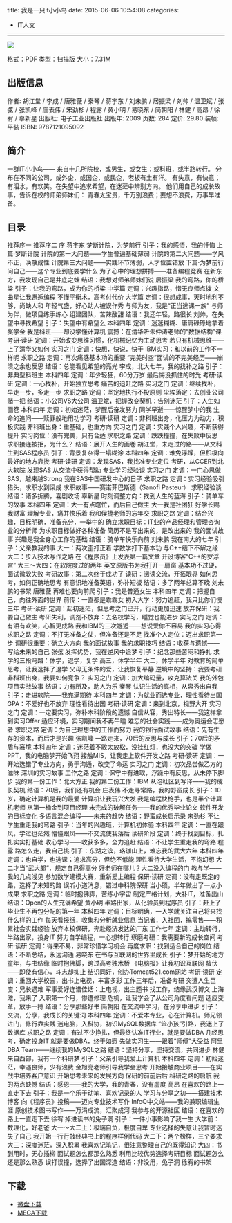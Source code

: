 title: 我是一只it小小鸟
date: 2015-06-06 10:54:08
categories:
 - IT人文
---

![](http://img4.douban.com/lpic/s3958139.jpg)

格式：PDF
类型：扫描版
大小：7.31M

<!--more-->

## 出版信息 ##

作者: 胡江堂 / 李成 / 唐雅薇 / 秦琴 / 蒋宇东 / 刘未鹏 / 居振梁 / 刘帅 / 温卫斌 / 张弦 / 张凯峰 / 庄表伟 / 宋劲杉 / 程露 / 黄小明 / 易晓东 / 简朝阳 / 林健 / 高昂 / 徐宥 / 辜新星 
出版社: 电子工业出版社
出版年: 2009
页数: 284
定价: 29.80
装帧: 平装
ISBN: 9787121095092

## 简介 ##

一群IT小小鸟——
来自十几所院校，或男生，或女生；或科班，或半路转行。
分布在不同的公司，或外企，或国企，或民企，老板有土有洋。
有失意，有快意；有泪水，有欢笑。在失望中追求希望，在迷茫中辨别方向。
他们用自己的成长故事，告诉在校的师弟师妹们：
青春太宝贵，千万别浪费；要想不浪费，万事早准备。

## 目录 ##

推荐序一
推荐序二
序
蒋宇东 梦断计院，为梦前行
引子：我的感悟，我的忏悔
上篇·梦断计院
计院的第一大问题——学生普遍基础薄弱
计院的第二大问题——学风不正，涣散成性
计院第三大问题——实践环节薄弱，人才位置错放
下篇·为梦前行
问自己——这个专业到底要学什么
为了心中的理想拼搏——准备编程竞赛
在新东方，我发现自己是井底之蛙
结语：我想对师弟师妹们说
居振梁 我的弯路，你的桥梁
引子：让我的弯路，成为你的桥梁
中学篇 定调：兴趣指路，惜无良师点拨
文曲星让我邂逅编程
不懂平衡术，高考付代价
大学篇 定调：很想成事，天时地利不够，尚缺人和
年轻气盛，好心助人被误作秀
与师为友，我是“正当逃课一族”
与师为伴，做项目练手练心
组建团队，苦辣酸甜
结语：我还年轻，路很长
刘帅，在失望中寻找希望
引子：失望中有希望么
本科四年 定调：迷迷糊糊、庸庸碌碌地拿着奖学金
我是科班——却没学懂计算机
震撼：在清华听朱仲涛老师的“数据结构”课
考研·读研 定调：开始改变思维习惯，化机械记忆为主动思考
若只有机械思维——上了清华又如何
实习之门 定调：快想，快说，快干
IBM实习：和以前的工作不一样呢
求职之路 定调：再次痛感基本功的重要
“完美时空”面试的不完美经历——崩溃之余也反思
结语：总能看见希望的亮光
李成，北大七年，我的找补之路
引子：非典型科班生
本科四年 定调：年少轻狂，60分万岁
最后悔没抓住的时光
考研·读研 定调：一心找补，开始独立思考
痛苦的追赶之路
实习之门 定调：继续找补，早走一步，多走一步
求职之路 定调：坚定地执行不投原则
尘埃落定：去创业公司赌一把
结语：小公司VS大公司
温卫斌，把握改变契机：告别迷茫
引子：人生如画卷
本科四年 定调：初始迷茫，梦醒后奋发努力
同学早逝——惊醒梦中的我
生命的追问——赎罪般地用功学习
考研·读研 定调：非科班出身，化压力为动力，积极实践
非科班出身：重基础，也重方向
实习之门 定调：实践个人兴趣，不断获得提升
实习岗位：没有完美，只有合适
求职之路 定调：跌跌撞撞，在失败中反思
求职接连被拒，为什么？
结语：展开人生的画卷
胡江堂，未走过的路——从文科生到SAS程序员
引子：背景复杂得一塌糊涂
本科四年 定调：难免浮躁，但积极向最好的地方靠拢
考研·读研 定调：发现SAS，我找准专业定位
考研，从CCER到北大软院
发现SAS
从交流中获得帮助
专业学习经验谈
实习之门 定调：一门心思做SAS，越来越Strong
我在SAS中国研发中心的日子
求职之路 定调：实习经验吸引猎头，求职水到渠成
求职故事——赛诺菲巴斯德（Sanofi Pasteur）
求职经验谈
结语：诸多折腾，喜剧收场
辜新星 时刻调整方向：找到人生的蓝海
引子：骑单车的故事
本科四年 定调：大一有点瞎忙，而后自己做主
大一我是社团狂
好学长赐我财富
理解专业，痛并快乐着
我和侯捷老师的忘年交
求职之路 定调：结合兴趣，目标明确，准备充分，一举中的
确立求职目标：IT业的产品经理和管理咨询业的分析师
为求职目标做好各种准备
简历不是写出来的，是改出来的
我的面试故事
兴趣是我全身心工作的基础
结语：骑单车快乐向前
刘未鹏 我在南大的七年
引子：父亲教我的事
大一：两次歪打正着
学数学打下基本功
与C++结下不解之缘
大二：步入技术写作之路
在《程序员》上发表第一篇文章
开设博客“C++的罗浮宫”
大三～大四：在软院度过的两年
英文原版书为我打开一扇窗
基本功不过硬，面试微软失败
考研故事：第二次终于成功了
读研：阅读交流，开拓眼界
如何思考，如何正确地思考
有意识地准备英语，弥补短板
结语：多了两年总算不晚
刘未鹏的书架
唐雅薇 再难也要向前爬
引子：我是普通女生
本科四年 定调：把握自己，向往外面的世界
前传：一直都是乖乖女
初入大学：努力追赶，我只比你们慢三年
考研·读研 定调：起初迷茫，但思考之门已开，行动更加迅速
放弃保研：我要自己做主
考研失利，调剂不放弃：去名校学习，睡觉也能进步
实习之门 定调：有泪有欢笑，心智更成熟
我和IBM的三次邂逅——想说爱你不容易
我的实习心得
求职之路 定调：不打无准备之仗，但准备还是不足
找准个人定位：迈出求职第一步
调研很重要：确立大方向
我的面试故事
我的求职技巧
结语：收获与遗憾——写给未来的自己
张弦 发挥优势，我在逆风中追梦
引子：纪念那些苦闷和挣扎
求学的三段弯路：休学，退学，复学
高三，休学半年
大二，休学半年
对教育的简单思考，让我选择了退学
父母无条件的爱，让我恢复平静
逆境中的坚持：我要考研
非科班出身，我要如何竞争？
实习之门 定调：加大编码量，攻克算法关
我的外包项目实战故事
结语：力有所及，助人为乐
秦琴 认识生活的真相，从容秀出自我
引子：走进软院——我充满期待
本科四年 定调：为就业而选专业，理性看待出国
GPA：不爱好也不放弃
理性看待出国
考研·读研 定调：来到北京，视野大开
实习之门 定调：一定要实习，弥补本科阶段的遗憾
自信从容，秀出特长——我这样拿到实习Offer
适应环境，实习期间我不再午睡
难忘的社会实践——成为奥运会志愿者
求职之路 定调：为自己理想中的工作而努力
我的银行面试故事
结语：先有生存的资本，而后才是兴趣
张凯峰 一路走来，70后的反思与成长
引子：70后的矛盾与窘境
本科四年 定调：迷茫着不敢太放松，没挂红灯，也没大的突破
学做PPT，我的电脑梦开始飞翔
接触MIS，让我走上软件开发之路
考研·读研 定调：一开始选错了专业方向，勇于沟通，改变了命运
实习之门 定调：初次品尝做乙方的滋味
深圳的实习故事
工作之路 定调：保守中有进取，浮躁中有反思，从未停下脚步
我的第一份工作：北大方正
我的第二份工作：IBM
从泡社区到写译——我的成长契机
结语：70后，我们还有机会
庄表伟 不走寻常路，我的野蛮成长
引子：10岁，确定计算机是我的最爱
计算机让我玩兴大发
我是编程快枪手，也是半个计算机老师
从第一桶金到项目经理
未完成的破解任务——我的优秀毕业论文
软件开发的目标变化
多语言混合编程——未来的趋势
结语：野蛮成长启示录
宋劲杉 不让学生重走我的弯路
引子：当年的兴趣班，计算机初体验
本科四年 定调：一直在跟风，学过也茫然
懵懂跟风——不交流使我落后
读研阶段 定调：终于找到目标，扎扎实实打基础
收心学习——收获多多，全力追赶
结语：不让学生重走我的弯路
程露 路怎么走，我自己挑
引子：东湖之滨，珞珈山上，难忘我的武大六年
本科四年 定调：也自学，也逃课；追求高分，但绝不低能
理性看待大学生活，不抱幻想
大二才当“武大郎”，规定自己得高分
好老师在哪儿？大二没入编程的门
教与学——我的几点浅见
参加数学建模大赛，重新爱上编程
保研·读研 定调：没有走既定的路，选择了未知的路
误听小道消息，错过中科院保研
当小硕，半年做出了一点小成果
求职之路 定调：临时抱佛脚，苦练小宇宙
制定严格计划，大补IT，准备出山
结语：Open的人生充满希望
黄小明 半路出家，从化验员到程序员
引子：赶上了毕业生不再包分配的第一年
本科四年 定调：目标明确，一入学就关注自己将来找什么样的工作
每天看报纸，收集和分析就业信息
当记者，入社团，搞零售——积累社会实践经验
放弃本校保研，奔赴经济发达的广东
工作七年 定调：主动转行，半路出家，投身IT
努力自学编程，一心想转行
琢磨考研：我需要新的成长空间
考研·读研 定调：得来不易，非常珍惜学习机会
再度求职：找到适合自己的岗位
结语：不断总结，永远沟通
易哓东 在书与互联网的世界里成长
引子：梦开始的地方
童年，与书结缘
临时抱佛脚，跨过高考独木桥
《电脑报》让我初识互联网
蛰伏——即使有信心，斗志却抑止
结识同好，创办Tomcat521.com网站
考研·读研 定调：重回大学校园，出书上电视，丰富多彩
工作三年后，准备考研
突遭人生巨变：兄长遇难
军事爱好连谱佳话：上电视，出主题书
找工作，结缘武汉博文
上海滩，我来了
入职第一个月，惨遭修理
危机，让我学会了从公司角度看问题
适应变革，放手一搏
结语：分享那些好书
简朝阳 在交流中学习，在分享中进步
引子：交流，分享，我成长的关键词
本科四年 定调：不爱本专业，心在计算机。师兄领进门，修行靠实践
迷电脑，入科协，初识MySQL数据库
“笨小孩”引路，我迷上了数据库
求职之路 定调：有过不少挣扎，但最终认准IT行业，就是要做DBA
几经思考，确定投身IT
就是要做DBA，终于如愿
先做实习生——跟着“师傅”大受益
阿里DBA Team——继续我的MySQL之路
结语：坚持分享，坚持交流，共同进步
林健 来自西部，我有一个科研梦
引子：父亲引导我爱上计算机
本科四年 定调：初始迷茫，幸遇良师，少有浪费
金旭亮老师引导我学会思考
开始接触商业项目——在实战中培养客户意识
开始思考未来的发展方向
保研的前前后后
科研之路的启航
我的两点缺憾
结语：感恩——我的大学，我的青春，没有虚度
高昂 在喜欢的路上一直走下去
引子：我是一个乐于动笔、喜欢记录的人
学习与分享之初——搭建技术博客
向《程序员》投稿——迈向专业技术写作
InfoQ中文站——我的兼职编辑生涯
原创技术图书写作——万涓成流，汇聚成河
我参与的开源社区
结语：在喜欢的路上一直走下去
徐宥 掉进读书的兔子洞
引子：一件小事影响了我一生
大学前：数理化，好老爸
大一～大二上：极端自负，极度自卑
专业选择的失意让我暂时迷失了自己
我开始一行行敲经典书上的程序样例代码
大二下：两个榜样，三个要求
大三：深度迷茫，深入积累
我喜欢记笔记，很注意整理自己的既得知识
大四：书到用时，无心插柳
面试题怎么都那么熟悉
利用比较优势选择考研目标
面试题怎么还是那么熟悉
误打误撞，选择了出国深造
结语：非没用，兔子洞
徐宥的书架

## 下载 ##

+ [微盘下载](http://vdisk.weibo.com/s/aADaW4YRFlVBB)
+ [MEGA下载](https://mega.co.nz/#!yZlzgQBQ!GZ9fwDeB0CP4yNnSZJre8JDyyYygqekS_CZFZju_1J8)